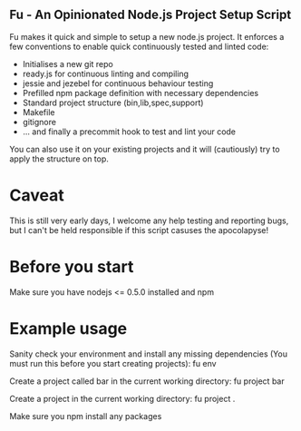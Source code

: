 Fu - An Opinionated Node.js Project Setup Script
------------------------------------------------

Fu makes it quick and simple to setup a new node.js project.  It enforces a few
conventions to enable quick continuously tested and linted code:

* Initialises a new git repo
* ready.js for continuous linting and compiling
* jessie and jezebel for continuous behaviour testing
* Prefilled npm package definition with necessary dependencies
* Standard project structure (bin,lib,spec,support)
* Makefile
* gitignore
* ... and finally a precommit hook to test and lint your code

You can also use it on your existing projects and it will (cautiously) try to
apply the structure on top.

Caveat
======

This is still very early days, I welcome any help testing and reporting bugs,
but I can't be held responsible if this script casuses the apocolapyse!

Before you start
================

Make sure you have nodejs <= 0.5.0 installed and npm

Example usage
=============

Sanity check your environment and install any missing dependencies (You must run
this before you start creating projects):
    fu env

Create a project called bar in the current working directory:
    fu project bar

Create a project in the current working directory:
    fu project .

Make sure you npm install any packages
